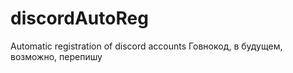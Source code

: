 # discordAutoReg
Automatic registration of discord accounts
Говнокод, в будущем, возможно, перепишу
